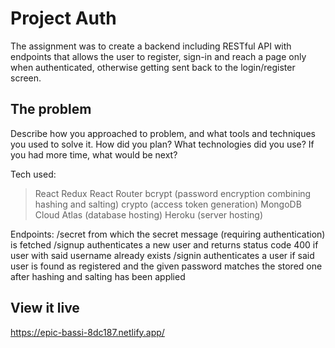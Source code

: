 # Project Auth

The assignment was to create a backend including RESTful API with endpoints that allows the user to register, sign-in and reach a page only when authenticated, otherwise getting sent back to the login/register screen.

## The problem

Describe how you approached to problem, and what tools and techniques you used to solve it. How did you plan? What technologies did you use? If you had more time, what would be next?

Tech used:
> React
> Redux
> React Router
> bcrypt (password encryption combining hashing and salting)
> crypto (access token generation)
> MongoDB Cloud Atlas (database hosting)
> Heroku (server hosting)

Endpoints:
/secret   from which the secret message (requiring authentication) is fetched
/signup   authenticates a new user and returns status code 400 if user with said username already exists
/signin   authenticates a user if said user is found as registered and the given password matches the stored one after hashing and salting has been applied

## View it live

https://epic-bassi-8dc187.netlify.app/
